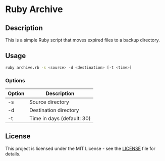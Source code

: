 # Ruby Archive

## Description

This is a simple Ruby script that moves expired files to a backup directory.

## Usage

```bash
ruby archive.rb -s <source> -d <destination> [-t <time>]
```

### Options

| Option | Description |
| ------ | ----------- |
| -s     | Source directory |
| -d     | Destination directory |
| -t     | Time in days (default: 30) |

## License

This project is licensed under the MIT License - see the [LICENSE](LICENSE) file for details.

